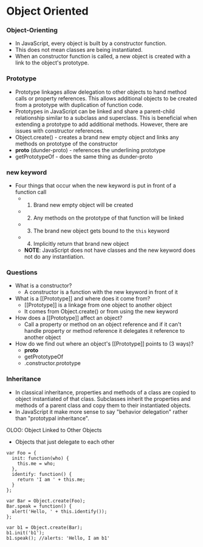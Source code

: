 # Object Oriented

### Object-Orienting
  - In JavaScript, every object is built by a constructor function. 
  - This does not mean classes are being instantiated. 
  - When an constructor function is called, a new object is created with a link to the object's prototype.

### Prototype
  - Prototype linkages allow delegation to other objects to hand method calls or property references. This allows additional objects to be created from a prototype with duplication of function code.
  - Prototypes in JavaScript can be linked and share a parent-child relationship similar to a subclass and superclass. This is beneficial when extending a prototype to add additional methods. However, there are issues with constructor references.
  - Object.create() - creates a brand new empty object and links any methods on prototype of the constructor
  - __proto__ (dunder-proto) - references the underlining prototype
  - getPrototypeOf - does the same thing as dunder-proto

### new keyword
  - Four things that occur when the new keyword is put in front of a function call
    - 1) Brand new empty object will be created
    - 2) Any methods on the prototype of that function will be linked
    - 3) The brand new object gets bound to the `this` keyword
    - 4) Implicitly return that brand new object 
    - __NOTE__: JavaScript does not have classes and the new keyword does not do any instantiation.

### Questions
  - What is a constructor?
    - A constructor is a function with the new keyword in front of it
  - What is a [[Prototype]] and where does it come from?
    - [[Prototype]] is a linkage from one object to another object
    - It comes from Object.create() or from using the new keyword
  - How does a [[Prototype]] affect an object?
    - Call a property or method on an object reference and if it can't handle property or method reference it delegates it reference to another object
  - How do we find out where an object's [[Prototype]] points to (3 ways)?
    - __proto__
    - getPrototypeOf
    - .constructor.prototype

### Inheritance
  - In classical inheritance, properties and methods of a class are copied to object instantiated of that class. Subclasses inherit the properties and methods of a parent class and copy them to their instantiated objects.
  - In JavaScript it make more sense to say  "behavior delegation" rather than "prototypal inheritance".

OLOO: Object Linked to Other Objects
  - Objects that just delegate to each other 
  ``` 
  var Foo = {
    init: function(who) {
      this.me = who;
    },
    identify: function() {
      return 'I am ' + this.me;
    }
  };

  var Bar = Object.create(Foo);
  Bar.speak = function() {
    alert('Hello, ' + this.identify());
  };

  var b1 = Object.create(Bar);
  b1.init('b1');
  b1.speak(); //alerts: 'Hello, I am b1'
  ```
